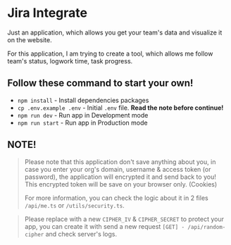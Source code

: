 # Jira Integrate

Just an application, which allows you get your team's data and visualize it on the website.

For this application, I am trying to create a tool, which allows me follow team's status, logwork time, task progress.

## Follow these command to start your own!

- `npm install` - Install dependencies packages
- `cp .env.example .env` - Initial `.env` file. **Read the note before continue!**
- `npm run dev` - Run app in Development mode
- `npm run start` - Run app in Production mode

## NOTE!

> Please note that this application don't save anything about you, in case you enter your org's domain, username & access token (or password), the application will encrypted it and send back to you! This encrypted token will be save on your browser only. (Cookies)
>
> For more information, you can check the logic about it in 2 files `/api/me.ts` or `/utils/security.ts`.

> Please replace with a new `CIPHER_IV` & `CIPHER_SECRET` to protect your app, you can create it with send a new request `[GET] - /api/random-cipher` and check server's logs.
